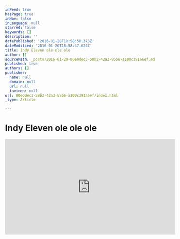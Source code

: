 ```yaml
---
inFeed: true
hasPage: true
inNav: false
inLanguage: null
starred: false
keywords: []
description: ''
datePublished: '2016-01-20T18:58:50.373Z'
dateModified: '2016-01-20T18:58:47.624Z'
title: Indy Eleven ole ole ole
author: []
sourcePath: _posts/2016-01-20-00e0dec3-58b2-42a3-85b6-a100c391a6ef.md
published: true
authors: []
publisher:
  name: null
  domain: null
  url: null
  favicon: null
url: 00e0dec3-58b2-42a3-85b6-a100c391a6ef/index.html
_type: Article

---
```

# Indy Eleven ole ole ole

<iframe width="560" height="315" src="https://www.youtube.com/embed/EKxuwILtkNU" frameborder="0" allowfullscreen="allowfullscreen" style=""></iframe>